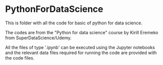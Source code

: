 # PythonForDataScience
This is folder with all the code for basic of python for data science.

The codes are from the "Python for data science" course by Kirill Eremeko from SuperDataScience/Udemy.

All the files of type '.ipynb' can be executed using the Jupyter notebooks and the relevant data files required for running the code are provided with the code files.

